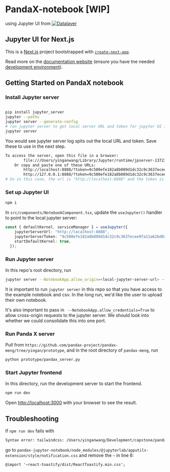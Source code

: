 # PandaX-notebook [WIP]

using Jupyter UI from 
[![Datalayer](https://assets.datalayer.tech/datalayer-25.svg)](https://datalayer.io)


##  Jupyter UI for Next.js
This is a [Next.js](https://nextjs.org/) project bootstrapped with [`create-next-app`](https://github.com/vercel/next.js/tree/canary/packages/create-next-app).

Read more on the [documentation website](https://jupyter-ui.datalayer.tech/docs/examples/next-js) (ensure you have tne needed [development environment](https://jupyter-ui.datalayer.tech/docs/develop/setup)).

## Getting Started on PandaX notebook

### Install Jupyter server
```bash

pip install jupyter_server
jupyter --paths
jupyter server --generate-config
# run jupyter server to get local server URL and token for jupyter UI in the next step
jupyter server
```
You would see jupyter server log spits out the local URL and token. Save these to use in the next step.

```bash
To access the server, open this file in a browser:
        file:///Users/yinganwang/Library/Jupyter/runtime/jpserver-13723-open.html
    Or copy and paste one of these URLs:
        http://localhost:8888/?token=9c500efe182a8b089d1dc32c9c3637ecee9fa11a62bd0a09
        http://127.0.0.1:8888/?token=9c500efe182a8b089d1dc32c9c3637ecee9fa11a62bd0a09
# So in this case, the url is "http://localhost:8888" and the token is "9c500efe182a8b089d1dc32c9c3637ecee9fa11a62bd0a09"
```

### Set up Jupyter UI

```bash
npm i
```

In `src/components/NotebookComponent.tsx`, update the `useJupyter()` handler to point to the local jupyter server: 

```typescript
const { defaultKernel, serviceManager } = useJupyter({
    jupyterServerUrl: "http://localhost:8888",
    jupyterServerToken: "9c500efe182a8b089d1dc32c9c3637ecee9fa11a62bd0a09",
    startDefaultKernel: true,
  });
```


### Run Jupyter server

In this repo's root directory, run
```bash
jupyter server --NotebookApp.allow_origin=<local-jupyter-server-url> --NotebookApp.token=<local-jupyter-server-token> --NotebookApp.allow_credentials=True
```

It is important to run `jupyter server` in this repo so that you have access to the example notebook and csv. In the long run, we'd like the user to upload their own notebook.

It's also important to pass in ` --NotebookApp.allow_credentials=True` to allow cross-origin requests to the jupyter server. We should look into whether we could consolidate this into one port.

### Run Panda X server

Pull from `https://github.com/pandax-project/pandax-meng/tree/yingan/prototype`, and in the root directory of `pandax-meng`, run

```bash
python prototype/pandax_server.py
```

### Start Jupyter frontend

In this directory, run the development server to start the frontend.

```bash
npm run dev
```

Open [http://localhost:3000](http://localhost:3000) with your browser to see the result.

## Troubleshooting

If `npm run dev` fails with 
```bash
Syntax error: tailwindcss: /Users/yinganwang/Development/capstone/pandax-jupyter-notebook/node_modules/@jupyterlab/apputils-extension/style/base.css Can't resolve '~react-toastify/dist/ReactToastify.min.css' in '/Users/yinganwang/Development/capstone/pandax-jupyter-notebook/node_modules/@jupyterlab/apputils-extension/style'
```
go to `pandax-jupyter-notebook/node_modules/@jupyterlab/apputils-extension/style/notification.css` and remove the `~` in line 6:

```
@import '~react-toastify/dist/ReactToastify.min.css';
```

